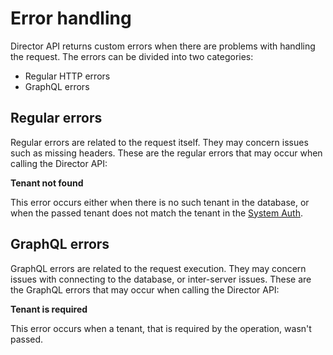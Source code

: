 # Error handling

Director API returns custom errors when there are problems with handling the request. The errors can be divided into
two categories: 
- Regular HTTP errors 
- GraphQL errors

## Regular errors

Regular errors are related to the request itself. They may concern issues such as missing headers. These are the regular errors that may occur when calling the Director API:

**Tenant not found**

This error occurs either when there is no such tenant in the database, or when the passed tenant does not match the tenant in the [System Auth](https://github.com/kyma-incubator/compass/blob/732486482e1d71384be4d705b1ed260365f74c1c/docs/compass/03-01-security.md#system_auths-table). 


## GraphQL errors

GraphQL errors are related to the request execution. They may concern issues with connecting to the database, or inter-server issues. These are the GraphQL errors that may occur when calling the Director API:

**Tenant is required**

This error occurs when a tenant, that is required by the operation, wasn't passed.
